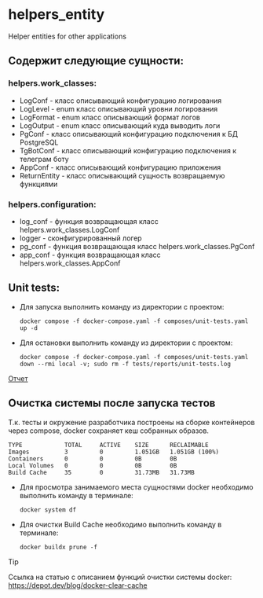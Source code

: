# helpers_entity
Helper entities for other applications

## Содержит следующие сущности:
### helpers.work_classes:
* LogConf - класс описывающий конфигурацию логирования 
* LogLevel - enum класс описывающий уровни логирования
* LogFormat - enum класс описывающий формат логов
* LogOutput - enum класс описывающий куда выводить логи
* PgConf - класс описывающий конфигурацию подключения к БД PostgreSQL
* TgBotConf - класс описывающий конфигурацию подключения к телеграм боту
* AppConf - класс описывающий конфигурацию приложения
* ReturnEntity - класс описывающий сущность возвращаемую функциями
### helpers.configuration:
* log_conf - функция возвращающая класс helpers.work_classes.LogConf
* logger - сконфигурированный логер 
* pg_conf - функция возвращающая класс helpers.work_classes.PgConf
* app_conf - функция возвращающая класс helpers.work_classes.AppConf

## Unit tests:
* Для запуска выполнить команду из директории с проектом:
  ```shell
  docker compose -f docker-compose.yaml -f composes/unit-tests.yaml up -d
  ```
* Для остановки выполнить команду из директории с проектом:
  ```shell
  docker compose -f docker-compose.yaml -f composes/unit-tests.yaml down --rmi local -v; sudo rm -f tests/reports/unit-tests.log
  ```
[Отчет](./tests/reports/unit-tests.html)

## Очистка системы после запуска тестов
Т.к. тесты и окружение разработчика построены на сборке контейнеров через compose, docker сохраняет кеш собранных
образов.
```
TYPE            TOTAL     ACTIVE    SIZE      RECLAIMABLE
Images          3         0         1.051GB   1.051GB (100%)
Containers      0         0         0B        0B
Local Volumes   0         0         0B        0B
Build Cache     35        0         31.73MB   31.73MB
```
* Для просмотра занимаемого места сущностями docker необходимо выполнить команду в терминале:
    ```shell
    docker system df
    ```
* Для очистки Build Cache необходимо выполнить команду в терминале:
    ```shell
    docker buildx prune -f
    ```
> [!TIP]
> Ссылка на статью с описанием функций очистки системы docker: https://depot.dev/blog/docker-clear-cache